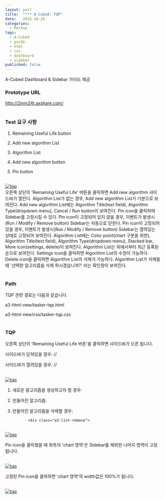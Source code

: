 ```yaml
---
layout: post
title:  "*** A-Cubed: TQP"
date:   2016-10-20
categories:
  - Markup
tags:
  - A-Cubed
  - guide
  - html
  - css
  - dashboard
  - sidebar
published: false
---
```


A-Cubed Dashboard & Sidebar 가이드 제공

### Prototype URL

<a href="http://2mm24t.axshare.com/">http://2mm24t.axshare.com/</a>
<br>
<br>

### Test 요구 사항
1) Remaining Useful Life button

2) Add new algorithm List

3) Algorithm List

4) Add new algorithm button

5) Pin button
<br>
<a href="{{ site.url }}/images/works/20161020/image-1.jpg"><img src="{{ site.url }}/images/works/20161020/image-1.jpg" alt="tqp"></a>
<br>
오른쪽 상단의 'Remaining Useful Life' 버튼을 클릭하면 Add new algorithm 사이드바가 열린다.
Algorithm List가 없는 경우, Add new algorithm List가 기본으로 보여진다.
Add new algorithm List에는 Algorithm Title(text field), Algorithm Type(dropdown menu), Cancel / Run button이 보여진다.
Pin icon을 클릭하여 Sidebar를 고정시킬 수 있다.
Pin icon이 고정되어 있지 않을 경우, 이벤트가 발생시(Run / Modify / Remove button) Sidebar는 자동으로 닫힌다.
Pin icon이 고정되어 있을 경우, 이벤트가 발생시(Run / Modify / Remove button) Sidebar는 열려있는 상태로 고정되어 보여진다.
Algorithm List에는 Color point(chart 구분을 위한), Algorithm Title(text field), Algorithm Type(dropdown menu), Stacked bar, More icon(settings, delete)이 보여진다.
Algorithm List는 위에서부터 최근 등록된 순으로 보여진다.
Settings icon을 클릭하면 Algorithm List의 수정이 가능하다.
Delete icon을 클릭하면 Algorithm List의 삭제가 가능하다.
Algorithm List가 삭제될때 '선택한 알고리즘을 삭제 하시겠습니까?' 라는 확인창이 보여진다.
<br>
<br>

### Path
TQP 관련 경로는 다음과 같습니다.

a3-html-new/tasker-tqp.html

a3-html-new/css/tasker-tqp.css
<br>
<br>

### TQP
오른쪽 상단의 'Remaining Useful Life 버튼'을 클릭하면 사이드바가 오픈 됩니다.

사이드바가 닫혀있을 경우: //<div class="sidebar-rul">
사이드바가 열려있을 경우: //<div class="sidebar-rul sidebar-open"> 
<br>

<a href="{{ site.url }}/images/works/20161020/image-2.jpg"><img src="{{ site.url }}/images/works/20161020/image-2.jpg" alt="tqp"></a>
<br>
1. 새로운 알고리즘을 생성하고자 할 경우: <div class="sidebar-body">
2. 만들어진 알고리즘: <div class="sidebar-body list">
3. 만들어진 알고리즘을 삭제할 경우:
          <div class="sidebar-body list">

              <div class="a3-list-remove">
<br>
<a href="{{ site.url }}/images/works/20161020/image-3.jpg"><img src="{{ site.url }}/images/works/20161020/image-3.jpg" alt="tqp"></a>
<br>

Pin icon을 클릭했을 때 좌측의 'chart 영역'은 Sidebar를 제외한 나머지 영역이 고정 됩니다.

<div class="chart-wrapper fixed">

<br>
<a href="{{ site.url }}/images/works/20161020/image-4.jpg"><img src="{{ site.url }}/images/works/20161020/image-4.jpg" alt="tqp"></a>
<br>

고정된 Pin icon을 클릭하면 'chart 영역'의 width값은 100%가 됩니다.

<div class="chart-wrapper">

<br>
<a href="{{ site.url }}/images/works/20161020/image-5.jpg"><img src="{{ site.url }}/images/works/20161020/image-5.jpg" alt="tqp"></a>
